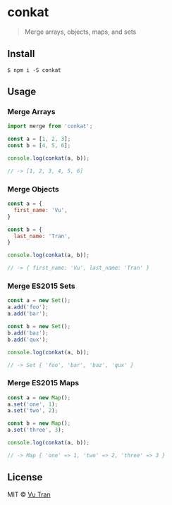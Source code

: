 # conkat

> Merge arrays, objects, maps, and sets

## Install

```
$ npm i -S conkat
```

## Usage

### Merge Arrays

```js
import merge from 'conkat';

const a = [1, 2, 3];
const b = [4, 5, 6];

console.log(conkat(a, b));

// -> [1, 2, 3, 4, 5, 6]
```

### Merge Objects

```js
const a = {
  first_name: 'Vu',
}

const b = {
  last_name: 'Tran',
}

console.log(conkat(a, b));

// -> { first_name: 'Vu', last_name: 'Tran' }
```

### Merge ES2015 Sets

```js
const a = new Set();
a.add('foo');
a.add('bar');

const b = new Set();
b.add('baz');
b.add('qux');

console.log(conkat(a, b));

// -> Set { 'foo', 'bar', 'baz', 'qux' }
```

### Merge ES2015 Maps

```js
const a = new Map();
a.set('one', 1);
a.set('two', 2);

const b = new Map();
a.set('three', 3);

console.log(conkat(a, b));

// -> Map { 'one' => 1, 'two' => 2, 'three' => 3 }
```

## License

MIT © [Vu Tran](https://github.com/vutran/conkat)
